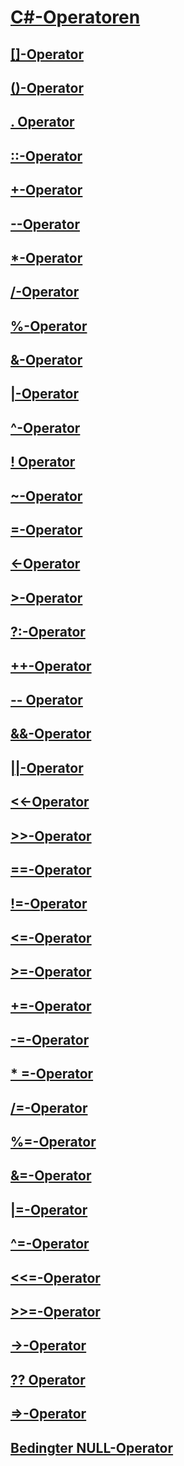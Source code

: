 # [C#-Operatoren](index.md)
## [[]-Operator](index-operator.md)
## [()-Operator](invocation-operator.md)
## [. Operator](member-access-operator.md)
## [::-Operator](namespace-alias-qualifer.md)
## [+-Operator](addition-operator.md)
## [--Operator](subtraction-operator.md)
## [*-Operator](multiplication-operator.md)
## [/-Operator](division-operator.md)
## [%-Operator](modulus-operator.md)
## [&-Operator](and-operator.md)
## [|-Operator](or-operator.md)
## [^-Operator](xor-operator.md)
## [! Operator](logical-negation-operator.md)
## [~-Operator](bitwise-complement-operator.md)
## [=-Operator](assignment-operator.md)
## [<-Operator](less-than-operator.md)
## [>-Operator](greater-than-operator.md)
## [?:-Operator](conditional-operator.md)
## [++-Operator](increment-operator.md)
## [-- Operator](decrement-operator.md)
## [&&-Operator](conditional-and-operator.md)
## [||-Operator](conditional-or-operator.md)
## [<<-Operator](left-shift-operator.md)
## [>>-Operator](right-shift-operator.md)
## [==-Operator](equality-comparison-operator.md)
## [!=-Operator](not-equal-operator.md)
## [<=-Operator](less-than-equal-operator.md)
## [>=-Operator](greater-than-equal-operator.md)
## [+=-Operator](addition-assignment-operator.md)
## [-=-Operator](subtraction-assignment-operator.md)
## [* =-Operator](multiplication-assignment-operator.md)
## [/=-Operator](division-assignment-operator.md)
## [%=-Operator](modulus-assignment-operator.md)
## [&=-Operator](and-assignment-operator.md)
## [|=-Operator](or-assignment-operator.md)
## [^=-Operator](xor-assignment-operator.md)
## [<<=-Operator](left-shift-assignment-operator.md)
## [>>=-Operator](right-shift-assignment-operator.md)
## [->-Operator](dereference-operator.md)
## [?? Operator](null-conditional-operator.md)
## [=>-Operator](lambda-operator.md)
## [Bedingter NULL-Operator](null-conditional-operators.md)
